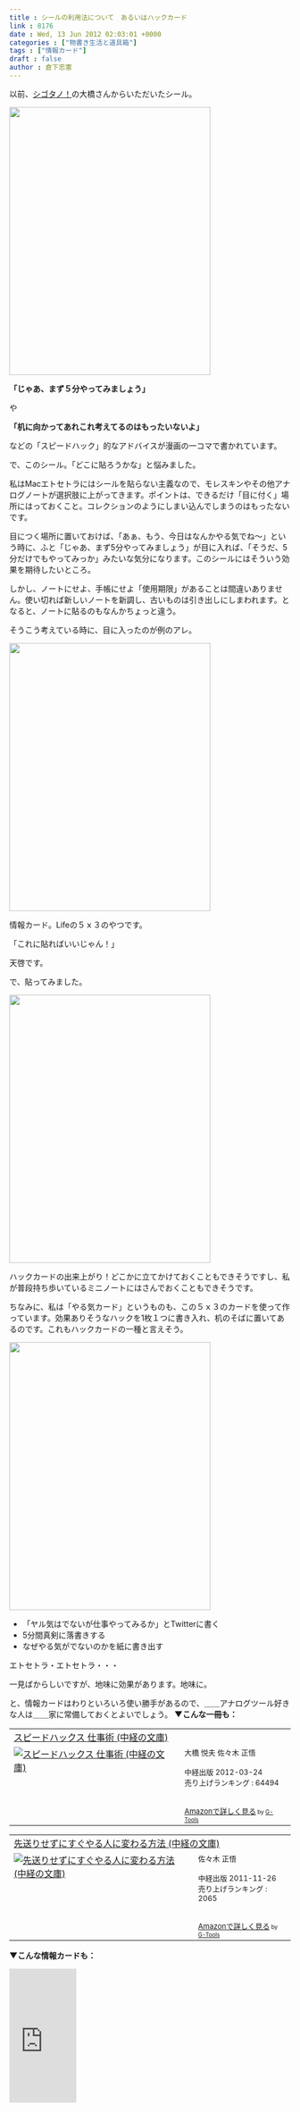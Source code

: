 ```yaml
---
title : シールの利用法について　あるいはハックカード
link : 8176
date : Wed, 13 Jun 2012 02:03:01 +0000
categories : ["物書き生活と道具箱"]
tags : ["情報カード"]
draft : false
author : 倉下忠憲
---
```


以前、<a href="http://cyblog.jp/modules/weblogs/">シゴタノ！</a>の大橋さんからいただいたシール。

<a href="https://rashita.net/blog/wp-content/uploads/2012/06/20120526205813.jpg"><img src="https://rashita.net/blog/wp-content/uploads/2012/06/20120526205813.jpg" alt="" title="20120526205813" width="360" height="480" class="alignnone size-full wp-image-8177" /></a>

<strong>「じゃあ、まず５分やってみましょう」</strong>

や

<strong>「机に向かってあれこれ考えてるのはもったいないよ」</strong>

などの「スピードハック」的なアドバイスが漫画の一コマで書かれています。

で、このシール。「どこに貼ろうかな」と悩みました。

私はMacエトセトラにはシールを貼らない主義なので、モレスキンやその他アナログノートが選択肢に上がってきます。ポイントは、できるだけ「目に付く」場所にはっておくこと。コレクションのようにしまい込んでしまうのはもったないです。

目につく場所に置いておけば、「あぁ、もう、今日はなんかやる気でね〜」という時に、ふと「じゃあ、まず5分やってみましょう」が目に入れば、「そうだ、5分だけでもやってみっか」みたいな気分になります。このシールにはそういう効果を期待したいところ。

しかし、ノートにせよ、手帳にせよ「使用期限」があることは間違いありません。使い切れば新しいノートを新調し、古いものは引き出しにしまわれます。となると、ノートに貼るのもなんかちょっと違う。

そうこう考えている時に、目に入ったのが例のアレ。

<a href="https://rashita.net/blog/wp-content/uploads/2012/06/20120526205821.jpg"><img src="https://rashita.net/blog/wp-content/uploads/2012/06/20120526205821.jpg" alt="" title="20120526205821" width="360" height="480" class="alignnone size-full wp-image-8178" /></a>

情報カード。Lifeの５ｘ３のやつです。

「これに貼ればいいじゃん！」

天啓です。

で、貼ってみました。

<a href="https://rashita.net/blog/wp-content/uploads/2012/06/20120613103543.jpg"><img src="https://rashita.net/blog/wp-content/uploads/2012/06/20120613103543.jpg" alt="" title="20120613103543" width="360" height="480" class="alignnone size-full wp-image-8180" /></a>

ハックカードの出来上がり！どこかに立てかけておくこともできそうですし、私が普段持ち歩いているミニノートにはさんでおくこともできそうです。

ちなみに、私は「やる気カード」というものも、この５ｘ３のカードを使って作っています。効果ありそうなハックを1枚１つに書き入れ、机のそばに置いてあるのです。これもハックカードの一種と言えそう。

<a href="https://rashita.net/blog/wp-content/uploads/2012/06/20120613103613.jpg"><img src="https://rashita.net/blog/wp-content/uploads/2012/06/20120613103613.jpg" alt="" title="20120613103613" width="360" height="480" class="alignnone size-full wp-image-8181" /></a>

<ul>
	<li>「ヤル気はでないが仕事やってみるか」とTwitterに書く</li>
	<li>5分間真剣に落書きする</li>
	<li>なぜやる気がでないのかを紙に書き出す</li>
</ul>

エトセトラ・エトセトラ・・・

一見ばからしいですが、地味に効果があります。地味に。

と、情報カードはわりといろいろ使い勝手があるので、＿＿アナログツール好きな人は＿＿家に常備しておくとよいでしょう。
<strong>
▼こんな一冊も：</strong>
<table  border="0" cellpadding="5"><tr><td colspan="2"><a href="http://www.amazon.co.jp/%E3%82%B9%E3%83%94%E3%83%BC%E3%83%89%E3%83%8F%E3%83%83%E3%82%AF%E3%82%B9-%E4%BB%95%E4%BA%8B%E8%A1%93-%E4%B8%AD%E7%B5%8C%E3%81%AE%E6%96%87%E5%BA%AB-%E5%A4%A7%E6%A9%8B-%E6%82%A6%E5%A4%AB/dp/4806143405%3FSubscriptionId%3D15SMZCTB9V8NGR2TW082%26tag%3Drashita1000-22%26linkCode%3Dxm2%26camp%3D2025%26creative%3D165953%26creativeASIN%3D4806143405" target="_blank">スピードハックス 仕事術 (中経の文庫)</a><img src="http://www.assoc-amazon.jp/e/ir?t=rashita1000-22&l=ur2&o=9" width="1" height="1" style="border: none;" alt="" /></td></tr><tr><td valign="top"><a href="http://www.amazon.co.jp/%E3%82%B9%E3%83%94%E3%83%BC%E3%83%89%E3%83%8F%E3%83%83%E3%82%AF%E3%82%B9-%E4%BB%95%E4%BA%8B%E8%A1%93-%E4%B8%AD%E7%B5%8C%E3%81%AE%E6%96%87%E5%BA%AB-%E5%A4%A7%E6%A9%8B-%E6%82%A6%E5%A4%AB/dp/4806143405%3FSubscriptionId%3D15SMZCTB9V8NGR2TW082%26tag%3Drashita1000-22%26linkCode%3Dxm2%26camp%3D2025%26creative%3D165953%26creativeASIN%3D4806143405" target="_blank"><img src="http://ecx.images-amazon.com/images/I/512A53myPML._SL160_.jpg" border="0" alt="スピードハックス 仕事術 (中経の文庫)" /></a></td><td valign="top"><font size="-1">大橋 悦夫 佐々木 正悟 <br /><br />中経出版  2012-03-24<br />売り上げランキング : 64494<br /><br /><br /><a href="http://www.amazon.co.jp/%E3%82%B9%E3%83%94%E3%83%BC%E3%83%89%E3%83%8F%E3%83%83%E3%82%AF%E3%82%B9-%E4%BB%95%E4%BA%8B%E8%A1%93-%E4%B8%AD%E7%B5%8C%E3%81%AE%E6%96%87%E5%BA%AB-%E5%A4%A7%E6%A9%8B-%E6%82%A6%E5%A4%AB/dp/4806143405%3FSubscriptionId%3D15SMZCTB9V8NGR2TW082%26tag%3Drashita1000-22%26linkCode%3Dxm2%26camp%3D2025%26creative%3D165953%26creativeASIN%3D4806143405" target="_blank">Amazonで詳しく見る</a></font><font size="-2"> by <a href="http://www.goodpic.com/mt/aws/index.html" >G-Tools</a></font></td></tr></table>

<table  border="0" cellpadding="5"><tr><td colspan="2"><a href="http://www.amazon.co.jp/%E5%85%88%E9%80%81%E3%82%8A%E3%81%9B%E3%81%9A%E3%81%AB%E3%81%99%E3%81%90%E3%82%84%E3%82%8B%E4%BA%BA%E3%81%AB%E5%A4%89%E3%82%8F%E3%82%8B%E6%96%B9%E6%B3%95-%E4%B8%AD%E7%B5%8C%E3%81%AE%E6%96%87%E5%BA%AB-%E4%BD%90%E3%80%85%E6%9C%A8-%E6%AD%A3%E6%82%9F/dp/4806142476%3FSubscriptionId%3D15SMZCTB9V8NGR2TW082%26tag%3Drashita1000-22%26linkCode%3Dxm2%26camp%3D2025%26creative%3D165953%26creativeASIN%3D4806142476" target="_blank">先送りせずにすぐやる人に変わる方法 (中経の文庫)</a><img src="http://www.assoc-amazon.jp/e/ir?t=rashita1000-22&l=ur2&o=9" width="1" height="1" style="border: none;" alt="" /></td></tr><tr><td valign="top"><a href="http://www.amazon.co.jp/%E5%85%88%E9%80%81%E3%82%8A%E3%81%9B%E3%81%9A%E3%81%AB%E3%81%99%E3%81%90%E3%82%84%E3%82%8B%E4%BA%BA%E3%81%AB%E5%A4%89%E3%82%8F%E3%82%8B%E6%96%B9%E6%B3%95-%E4%B8%AD%E7%B5%8C%E3%81%AE%E6%96%87%E5%BA%AB-%E4%BD%90%E3%80%85%E6%9C%A8-%E6%AD%A3%E6%82%9F/dp/4806142476%3FSubscriptionId%3D15SMZCTB9V8NGR2TW082%26tag%3Drashita1000-22%26linkCode%3Dxm2%26camp%3D2025%26creative%3D165953%26creativeASIN%3D4806142476" target="_blank"><img src="http://ecx.images-amazon.com/images/I/51-wYSHRsyL._SL160_.jpg" border="0" alt="先送りせずにすぐやる人に変わる方法 (中経の文庫)" /></a></td><td valign="top"><font size="-1">佐々木 正悟 <br /><br />中経出版  2011-11-26<br />売り上げランキング : 2065<br /><br /><br /><a href="http://www.amazon.co.jp/%E5%85%88%E9%80%81%E3%82%8A%E3%81%9B%E3%81%9A%E3%81%AB%E3%81%99%E3%81%90%E3%82%84%E3%82%8B%E4%BA%BA%E3%81%AB%E5%A4%89%E3%82%8F%E3%82%8B%E6%96%B9%E6%B3%95-%E4%B8%AD%E7%B5%8C%E3%81%AE%E6%96%87%E5%BA%AB-%E4%BD%90%E3%80%85%E6%9C%A8-%E6%AD%A3%E6%82%9F/dp/4806142476%3FSubscriptionId%3D15SMZCTB9V8NGR2TW082%26tag%3Drashita1000-22%26linkCode%3Dxm2%26camp%3D2025%26creative%3D165953%26creativeASIN%3D4806142476" target="_blank">Amazonで詳しく見る</a></font><font size="-2"> by <a href="http://www.goodpic.com/mt/aws/index.html" >G-Tools</a></font></td></tr></table>

<strong>▼こんな情報カードも：</strong>
<iframe src="http://rcm-jp.amazon.co.jp/e/cm?lt1=_blank&bc1=FFFFFF&IS2=1&bg1=FFFFFF&fc1=000000&lc1=0000FF&t=rashita1000-22&o=9&p=8&l=as1&m=amazon&f=ifr&ref=qf_sp_asin_til&asins=B0018HHS04" style="width:120px;height:240px;" scrolling="no" marginwidth="0" marginheight="0" frameborder="0"></iframe>



